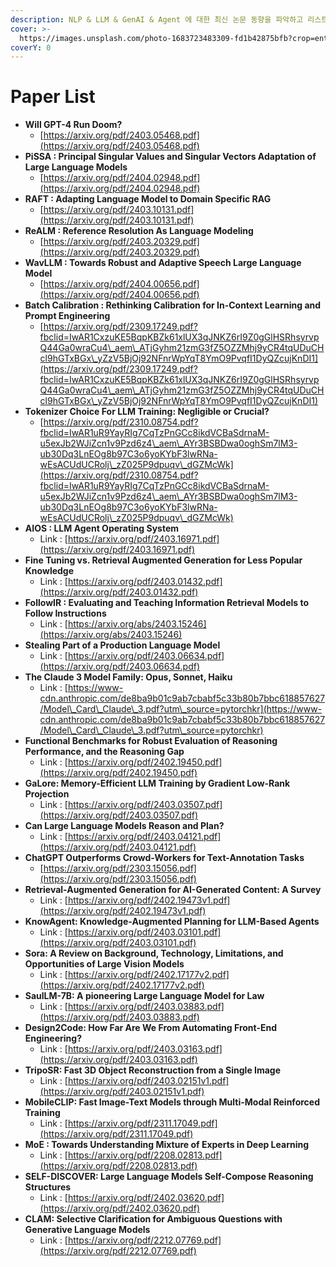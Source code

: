 ```yaml
---
description: NLP & LLM & GenAI & Agent 에 대한 최신 논문 동향을 파악하고 리스트를 정리해보자!
cover: >-
  https://images.unsplash.com/photo-1683723483309-fd1b42875bfb?crop=entropy&cs=srgb&fm=jpg&ixid=M3wxOTcwMjR8MHwxfHNlYXJjaHwyfHxhcmNoaXZ8ZW58MHx8fHwxNzExNTI0MjkzfDA&ixlib=rb-4.0.3&q=85
coverY: 0
---
```


# Paper List

* **Will GPT-4 Run Doom?**
  * [https://arxiv.org/pdf/2403.05468.pdf](https://arxiv.org/pdf/2403.05468.pdf)
* **PiSSA : Principal Singular Values and Singular Vectors Adaptation of Large Language Models**
  * [https://arxiv.org/pdf/2404.02948.pdf](https://arxiv.org/pdf/2404.02948.pdf)
* **RAFT : Adapting Language Model to Domain Specific RAG**
  * [https://arxiv.org/pdf/2403.10131.pdf](https://arxiv.org/pdf/2403.10131.pdf)
* **ReALM : Reference Resolution As Language Modeling**
  * [https://arxiv.org/pdf/2403.20329.pdf](https://arxiv.org/pdf/2403.20329.pdf)
* **WavLLM : Towards Robust and Adaptive Speech Large Language Model**
  * [https://arxiv.org/pdf/2404.00656.pdf](https://arxiv.org/pdf/2404.00656.pdf)
* **Batch Calibration : Rethinking Calibration for In-Context Learning and Prompt Engineering**
  * [https://arxiv.org/pdf/2309.17249.pdf?fbclid=IwAR1CxzuKE5BqpKBZk61xlUX3qJNKZ6rI9Z0gGlHSRhsyrvpQ44Ga0wraCu4\_aem\_ATjGyhm21zmG3fZ5OZZMhj9yCR4tqUDuCHcl9hGTxBGx\_yZzV5BjOj92NFnrWpYqT8YmO9PvqfI1DyQZcujKnDI1](https://arxiv.org/pdf/2309.17249.pdf?fbclid=IwAR1CxzuKE5BqpKBZk61xlUX3qJNKZ6rI9Z0gGlHSRhsyrvpQ44Ga0wraCu4\_aem\_ATjGyhm21zmG3fZ5OZZMhj9yCR4tqUDuCHcl9hGTxBGx\_yZzV5BjOj92NFnrWpYqT8YmO9PvqfI1DyQZcujKnDI1)
* **Tokenizer Choice For LLM Training: Negligible or Crucial?**
  * [https://arxiv.org/pdf/2310.08754.pdf?fbclid=IwAR1uR9YayRIg7CqTzPnGCc8ikdVCBaSdrnaM-u5exJb2WJiZcn1v9Pzd6z4\_aem\_AYr3BSBDwa0oghSm7lM3-ub30Dq3LnEOg8b97C3o6yoKYbF3lwRNa-wEsACUdUCRolj\_zZ025P9dpuqv\_dGZMcWk](https://arxiv.org/pdf/2310.08754.pdf?fbclid=IwAR1uR9YayRIg7CqTzPnGCc8ikdVCBaSdrnaM-u5exJb2WJiZcn1v9Pzd6z4\_aem\_AYr3BSBDwa0oghSm7lM3-ub30Dq3LnEOg8b97C3o6yoKYbF3lwRNa-wEsACUdUCRolj\_zZ025P9dpuqv\_dGZMcWk)
* **AIOS : LLM Agent Operating System**
  * Link : [https://arxiv.org/pdf/2403.16971.pdf](https://arxiv.org/pdf/2403.16971.pdf)
* **Fine Tuning vs. Retrieval Augmented Generation for Less Popular Knowledge**
  * Link : [https://arxiv.org/pdf/2403.01432.pdf](https://arxiv.org/pdf/2403.01432.pdf)
* **FollowIR : Evaluating and Teaching Information Retrieval Models to Follow Instructions**
  * Link : [https://arxiv.org/abs/2403.15246](https://arxiv.org/abs/2403.15246)
* **Stealing Part of a Production Language Model**
  * Link : [https://arxiv.org/pdf/2403.06634.pdf](https://arxiv.org/pdf/2403.06634.pdf)
* **The Claude 3 Model Family: Opus, Sonnet, Haiku**
  * Link : [https://www-cdn.anthropic.com/de8ba9b01c9ab7cbabf5c33b80b7bbc618857627/Model\_Card\_Claude\_3.pdf?utm\_source=pytorchkr](https://www-cdn.anthropic.com/de8ba9b01c9ab7cbabf5c33b80b7bbc618857627/Model\_Card\_Claude\_3.pdf?utm\_source=pytorchkr)
* **Functional Benchmarks for Robust Evaluation of Reasoning Performance, and the Reasoning Gap**
  * Link : [https://arxiv.org/pdf/2402.19450.pdf](https://arxiv.org/pdf/2402.19450.pdf)
* **GaLore: Memory-Efficient LLM Training by Gradient Low-Rank Projection**
  * Link : [https://arxiv.org/pdf/2403.03507.pdf](https://arxiv.org/pdf/2403.03507.pdf)
* **Can Large Language Models Reason and Plan?**
  * Link : [https://arxiv.org/pdf/2403.04121.pdf](https://arxiv.org/pdf/2403.04121.pdf)
* **ChatGPT Outperforms Crowd-Workers for Text-Annotation Tasks**
  * [https://arxiv.org/pdf/2303.15056.pdf](https://arxiv.org/pdf/2303.15056.pdf)
* **Retrieval-Augmented Generation for AI-Generated Content: A Survey**
  * Link : [https://arxiv.org/pdf/2402.19473v1.pdf](https://arxiv.org/pdf/2402.19473v1.pdf)
* **KnowAgent: Knowledge-Augmented Planning for LLM-Based Agents**
  * Link : [https://arxiv.org/pdf/2403.03101.pdf](https://arxiv.org/pdf/2403.03101.pdf)
* **Sora: A Review on Background, Technology, Limitations, and Opportunities of Large Vision Models**
  * Link : [https://arxiv.org/pdf/2402.17177v2.pdf](https://arxiv.org/pdf/2402.17177v2.pdf)
* **SaulLM-7B: A pioneering Large Language Model for Law**
  * Link : [https://arxiv.org/pdf/2403.03883.pdf](https://arxiv.org/pdf/2403.03883.pdf)
* **Design2Code: How Far Are We From Automating Front-End Engineering?**
  * Link : [https://arxiv.org/pdf/2403.03163.pdf](https://arxiv.org/pdf/2403.03163.pdf)
* **TripoSR: Fast 3D Object Reconstruction from a Single Image**
  * Link : [https://arxiv.org/pdf/2403.02151v1.pdf](https://arxiv.org/pdf/2403.02151v1.pdf)
* **MobileCLIP: Fast Image-Text Models through Multi-Modal Reinforced Training**
  * Link : [https://arxiv.org/pdf/2311.17049.pdf](https://arxiv.org/pdf/2311.17049.pdf)
* **MoE : Towards Understanding Mixture of Experts in Deep Learning**
  * Link : [https://arxiv.org/pdf/2208.02813.pdf](https://arxiv.org/pdf/2208.02813.pdf)
* **SELF-DISCOVER: Large Language Models Self-Compose Reasoning Structures**
  * Link : [https://arxiv.org/pdf/2402.03620.pdf](https://arxiv.org/pdf/2402.03620.pdf)
* **CLAM: Selective Clarification for Ambiguous Questions with Generative Language Models**
  * Link : [https://arxiv.org/pdf/2212.07769.pdf](https://arxiv.org/pdf/2212.07769.pdf)
